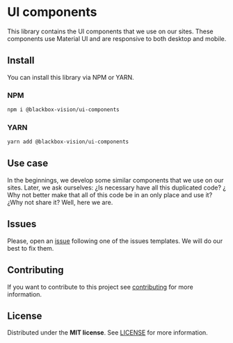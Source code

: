 # UI components

This library contains the UI components that we use on our sites. These components use Material UI and are responsive to both desktop and mobile.

## Install

You can install this library via NPM or YARN.

### NPM

```bash
npm i @blackbox-vision/ui-components
```

### YARN

```bash
yarn add @blackbox-vision/ui-components
```

## Use case

In the beginnings, we develop some similar components that we use on our sites. Later, we ask ourselves: ¿Is necessary have all this duplicated code? ¿ Why not better make that all of this code be in an only place and use it? ¿Why not share it?
Well, here we are.

## Issues

Please, open an [issue](https://github.com/BlackBoxVision/ui-components/issues) following one of the issues templates. We will do our best to fix them.

## Contributing

If you want to contribute to this project see [contributing](https://github.com/BlackBoxVision/ui-components/blob/master/CONTRIBUTING.md) for more information.

## License

Distributed under the **MIT license**. See [LICENSE](https://github.com/BlackBoxVision/ui-components/blob/master/LICENSE) for more information.
